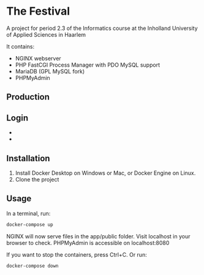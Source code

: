 # The Festival
A project for period 2.3 of the Informatics course at the Inholland University of Applied Sciences in Haarlem

It contains:
* NGINX webserver
* PHP FastCGI Process Manager with PDO MySQL support
* MariaDB (GPL MySQL fork)
* PHPMyAdmin

## Production


## Login
* 
* 


## Installation

1. Install Docker Desktop on Windows or Mac, or Docker Engine on Linux.
1. Clone the project

## Usage

In a terminal, run:
```bash
docker-compose up
```

NGINX will now serve files in the app/public folder. Visit localhost in your browser to check.
PHPMyAdmin is accessible on localhost:8080

If you want to stop the containers, press Ctrl+C. 
Or run:
```bash
docker-compose down
```

